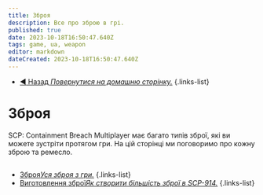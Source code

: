 ```yaml
---
title: Зброя
description: Все про зброю в грі.
published: true
date: 2023-10-18T16:50:47.640Z
tags: game, ua, weapon
editor: markdown
dateCreated: 2023-10-18T16:50:47.640Z
---
```


- [:arrow_backward: Назад *Повернутися на домашню сторінку.*](/uk/home#breach-modemultiplayer)
{.links-list}
# Зброя
SCP: Containment Breach Multiplayer має багато типів зброї, які ви можете зустріти протягом гри. На цій сторінці ми поговоримо про кожну зброю та ремесло.
##
- [Зброя*Уся зброя з гри.*](/en/game/weapons/guns)
{.links-list}
- [Виготовлення зброї*Як створити більшість зброї в SCP-914.*](/en/game/weapons/crafts)
{.links-list}